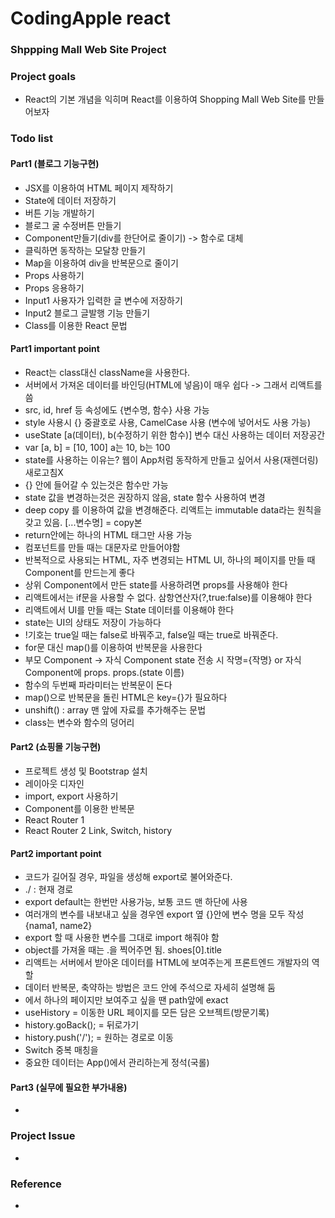 <h1>CodingApple react</h1>
<h3>Shppping Mall Web Site Project</h3>
<h3>Project goals</h3>
<ul>
    <li>React의 기본 개념을 익히며 React를 이용하여 Shopping Mall Web Site를 만들어보자</li>
</ul>
<h3>Todo list</h3>
<h4>Part1 (블로그 기능구현) </h4>
    <ul>
        <li>JSX를 이용하여 HTML 페이지 제작하기</li>
        <li>State에 데이터 저장하기</li>
        <li>버튼 기능 개발하기</li>
        <li>블로그 굴 수정버튼 만들기</li>
        <li>Component만들기(div를 한단어로 줄이기) -> 함수로 대체</li>
        <li>클릭하면 동작하는 모달창 만들기</li>
        <li>Map을 이용하여 div을 반복문으로 줄이기</li>
        <li>Props 사용하기</li>
        <li>Props 응용하기</li>
        <li>Input1 사용자가 입력한 글 변수에 저장하기</li>
        <li>Input2 블로그 글발행 기능 만들기</li>
        <li>Class를 이용한 React 문법</li>
    </ul>
<h4>Part1 important point</h4>
    <ul>
        <li>React는 class대신 className을 사용한다.</li>
        <li>서버에서 가져온 데이터를 바인딩(HTML에 넣음)이 매우 쉽다 -> 그래서 리액트를 씀</li>
        <li>src, id, href 등 속성에도 {변수명, 함수} 사용 가능</li>
        <li>style 사용시 {} 중괄호로 사용, CamelCase 사용 (변수에 넣어서도 사용 가능)</li>
        <li>useState [a(데이터), b(수정하기 위한 함수)] 변수 대신 사용하는 데이터 저장공간</li>
        <li>var [a, b] = [10, 100] a는 10, b는 100</li>
        <li>state를 사용하는 이유는? 웹이 App처럼 동작하게 만들고 싶어서 사용(재렌더링) 새로고침X</li>
        <li>{} 안에 들어갈 수 있는것은 함수만 가능</li>
        <li>state 값을 변경하는것은 권장하지 않음, state 함수 사용하여 변경</li>
        <li>deep copy 를 이용하여 값을 변경해준다. 리액트는 immutable data라는 원칙을 갖고 있음. [...변수명] = copy본</li>
        <li>return안에는 하나의 HTML 태그만 사용 가능</li>
        <li>컴포넌트를 만들 때는 대문자로 만들어야함</li>
        <li>반복적으로 사용되는 HTML, 자주 변경되는 HTML UI, 하나의 페이지를 만들 때 Component를 만드는게 좋다</li>
        <li>상위 Component에서 만든 state를 사용하려면 props를 사용해야 한다</li>
        <li>리액트에서는 if문을 사용할 수 없다. 삼항연산자(?,true:false)를 이용해야 한다</li>
        <li>리액트에서 UI를 만들 때는 State 데이터를 이용해야 한다</li>
        <li>state는 UI의 상태도 저장이 가능하다</li>
        <li>!기호는 true일 때는 false로 바꿔주고, false일 때는 true로 바꿔준다.</li>
        <li>for문 대신 map()를 이용하여 반복문을 사용한다</li>
        <li>부모 Component -> 자식 Component state 전송 시 작명={작명} or 자식 Component에 props. props.(state 이름)</li>
        <li>함수의 두번째 파라미터는 반복문이 돈다</li>
        <li>map()으로 반복문을 돌린 HTML은 key={}가 필요하다</li>
        <li>unshift() : array 맨 앞에 자료를 추가해주는 문법</li>
        <li>class는 변수와 함수의 덩어리</li>
    </ul>

<h4>Part2 (쇼핑몰 기능구현) </h4>
    <ul>
        <li>프로젝트 생성 및 Bootstrap 설치</li>
        <li>레이아웃 디자인</li>
        <li>import, export 사용하기</li>
        <li>Component를 이용한 반복문</li>
        <li>React Router 1</li>
        <li>React Router 2 Link, Switch, history</li>
    </ul>

<h4>Part2 important point</h4>
    <ul>
        <li>코드가 길어질 경우, 파일을 생성해 export로 불어와준다.</li>
        <li>./ : 현재 경로</li>
        <li>export default는 한번만 사용가능, 보통 코드 맨 하단에 사용</li>
        <li>여러개의 변수를 내보내고 싶을 경우엔 export 옆 {}안에 변수 명을 모두 작성 {nama1, name2}</li>
        <li>export 할 때 사용한 변수를 그대로 import 해줘야 함</li>
        <li>object를 가져올 때는 .을 찍어주면 됨. shoes[0].title</li>
        <li>리액트는 서버에서 받아온 데이터를 HTML에 보여주는게 프론트엔드 개발자의 역할</li>
        <li>데이터 반복문, 축약하는 방법은 코드 안에 주석으로 자세히 설명해 둠</li>
        <li><Route exact path="/">에서 하나의 페이지만 보여주고 싶을 땐 path앞에 exact</li>
        <li>useHistory = 이동한 URL 페이지를 모든 담은 오브젝트(방문기록)</li>
        <li>history.goBack(); = 뒤로가기</li>
        <li>history.push('/'); = 원하는 경로로 이동</li>
        <li>Switch 중복 매칭을 </li>
        <li>중요한 데이터는 App()에서 관리하는게 정석(국롤) </li>
    </ul>




<h4>Part3 (실무에 필요한 부가내용)</h4>
    <ul>
        <li></li>
    </ul>



<h3>Project Issue</h3>
    <ul>
        <li></li>
    </ul>


<h3>Reference</h3>
    <ul>
        <li></li>
    </ul>